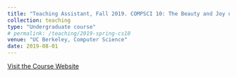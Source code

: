 ```yaml
---
title: "Teaching Assistant, Fall 2019. COMPSCI 10: The Beauty and Joy of Computing."
collection: teaching
type: "Undergraduate course"
# permalink: /teaching/2019-spring-cs10
venue: "UC Berkeley, Computer Science"
date: 2019-08-01
---
```


[Visit the Course Website](http://cs10.org/fa19)